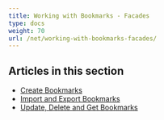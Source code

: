 ```yaml
---
title: Working with Bookmarks - Facades
type: docs
weight: 70
url: /net/working-with-bookmarks-facades/
---
```


## **Articles in this section**
- [Create Bookmarks](/pdf/net/create-bookmarks/)
- [Import and Export Bookmarks](/pdf/net/import-and-export-bookmarks/)
- [Update, Delete and Get Bookmarks](/pdf/net/update-delete-and-get-bookmarks/)

